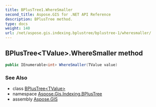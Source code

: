 ```yaml
---
title: BPlusTree1.WhereSmaller
second_title: Aspose.GIS for .NET API Reference
description: BPlusTree method. 
type: docs
weight: 140
url: /net/aspose.gis.indexing.bplustree/bplustree-1/wheresmaller/
---
```

## BPlusTree&lt;TValue&gt;.WhereSmaller method

```csharp
public IEnumerable<int> WhereSmaller(TValue value)
```

### See Also

* class [BPlusTree&lt;TValue&gt;](../)
* namespace [Aspose.Gis.Indexing.BPlusTree](../../bplustree-1/)
* assembly [Aspose.GIS](../../../)



